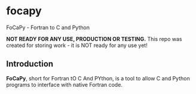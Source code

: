 focapy
======

FoCaPy - Fortran to C and Python

**NOT READY FOR ANY USE, PRODUCTION OR TESTING.** This repo was created for storing work - it is NOT ready for any use yet!

## Introduction
**FoCaPy**, short for Fortran tO C And PYthon, is a tool to allow C and Python programs to interface with native Fortran code.
